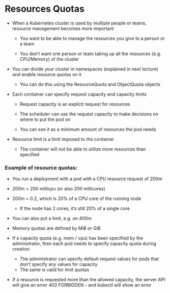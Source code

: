 # Resources Quotas

* When a Kubernetes cluster is used by multiple people or teams, resource management becomes more important
  
  * You want to be able to manage the resources you give to a person or
a team
 
  * You don’t want one person or team taking up all the resources (e.g.
CPU/Memory) of the cluster
 
* You can divide your cluster in namespaces (explained in next lecture) and
enable resource quotas on it

  * You can do this using the ResourceQuota and ObjectQuota objects



* Each container can specify request capacity and capacity limits
    
    * Request capacity is an explicit request for resources
    
    * The scheduler can use the request capacity to make decisions on where to put the pod on
    
    * You can see it as a minimum amount of resources the pod needs

* Resource limit is a limit imposed to the container
  
  * The container will not be able to utilize more resources than
specified


### Example of resource quotas:

*   You run a deployment with a pod with a CPU resource request of 200m

*   200m = 200 millicpu (or also 200 millicores)

* 200m = 0.2, which is 20% of a CPU core of the running node
  * If the node has 2 cores, it’s still 20% of a single core

* You can also put a limit, e.g. on 400m

* Memory quotas are defined by MiB or GiB

* If a capacity quota (e.g. mem / cpu) has been specified by the
administrator, then each pod needs to specify capacity quota during
creation
  * The administrator can specify default request values for pods that don’t
specify any values for capacity
  * The same is valid for limit quotas
* If a resource is requested more than the allowed capacity, the server API
will give an error 403 FORBIDDEN - and kubectl will show an error

